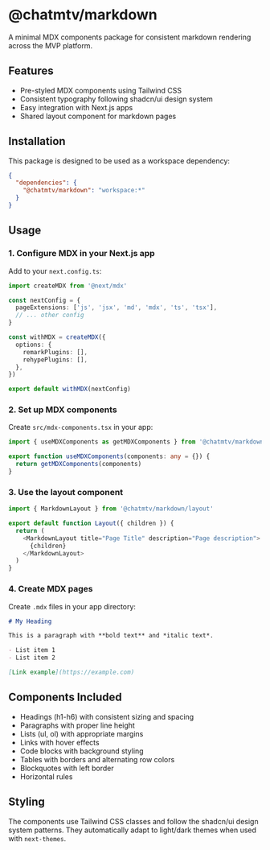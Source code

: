 # @chatmtv/markdown

A minimal MDX components package for consistent markdown rendering across the MVP platform.

## Features

- Pre-styled MDX components using Tailwind CSS
- Consistent typography following shadcn/ui design system
- Easy integration with Next.js apps
- Shared layout component for markdown pages

## Installation

This package is designed to be used as a workspace dependency:

```json
{
  "dependencies": {
    "@chatmtv/markdown": "workspace:*"
  }
}
```

## Usage

### 1. Configure MDX in your Next.js app

Add to your `next.config.ts`:

```typescript
import createMDX from '@next/mdx'

const nextConfig = {
  pageExtensions: ['js', 'jsx', 'md', 'mdx', 'ts', 'tsx'],
  // ... other config
}

const withMDX = createMDX({
  options: {
    remarkPlugins: [],
    rehypePlugins: [],
  },
})

export default withMDX(nextConfig)
```

### 2. Set up MDX components

Create `src/mdx-components.tsx` in your app:

```typescript
import { useMDXComponents as getMDXComponents } from '@chatmtv/markdown/components'

export function useMDXComponents(components: any = {}) {
  return getMDXComponents(components)
}
```

### 3. Use the layout component

```typescript
import { MarkdownLayout } from '@chatmtv/markdown/layout'

export default function Layout({ children }) {
  return (
    <MarkdownLayout title="Page Title" description="Page description">
      {children}
    </MarkdownLayout>
  )
}
```

### 4. Create MDX pages

Create `.mdx` files in your app directory:

```markdown
# My Heading

This is a paragraph with **bold text** and *italic text*.

- List item 1
- List item 2

[Link example](https://example.com)
```

## Components Included

- Headings (h1-h6) with consistent sizing and spacing
- Paragraphs with proper line height
- Lists (ul, ol) with appropriate margins
- Links with hover effects
- Code blocks with background styling
- Tables with borders and alternating row colors
- Blockquotes with left border
- Horizontal rules

## Styling

The components use Tailwind CSS classes and follow the shadcn/ui design system patterns. They automatically adapt to light/dark themes when used with `next-themes`.
